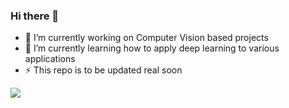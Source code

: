 ### Hi there 👋

- 🔭 I’m currently working on Computer Vision based projects 
- 🌱 I’m currently learning how to apply deep learning to various applications
- ⚡ This repo is to be updated real soon

![](https://komarev.com/ghpvc/?username=your-github-username&style=flat-square&color=red)


